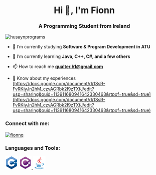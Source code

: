 <h1 align="center">Hi 👋, I'm Fionn</h1>
<h3 align="center">A Programming Student from Ireland</h3>

<p align="left"> <img src="https://komarev.com/ghpvc/?username=husaynprograms&label=Profile%20views&color=0e75b6&style=flat" alt="husaynprograms" /> </p>

- 🔭 I’m currently studying **Software & Program Development in ATU**

- 🌱 I’m currently learning **Java, C++, C#, and a few others**

- 📫 How to reach me **qualter.h1@gmail.com**

- 📄 Know about my experiences [https://docs.google.com/document/d/1SsR-FvRKiyJn2hM_czvAGRbk2I9zTXfJ/edit?usp=sharing&ouid=113911680941642330463&rtpof=true&sd=true](https://docs.google.com/document/d/1SsR-FvRKiyJn2hM_czvAGRbk2I9zTXfJ/edit?usp=sharing&ouid=113911680941642330463&rtpof=true&sd=true)

<h3 align="left">Connect with me:</h3>
<p align="left">
<a href="https://linkedin.com/in/fionnq" target="blank"><img align="center" src="https://raw.githubusercontent.com/rahuldkjain/github-profile-readme-generator/master/src/images/icons/Social/linked-in-alt.svg" alt="fionnq" height="30" width="40" /></a>
</p>

<h3 align="left">Languages and Tools:</h3>
<p href="https://www.w3schools.com/cpp/" target="_blank" rel="noreferrer"> <img src="https://raw.githubusercontent.com/devicons/devicon/master/icons/cplusplus/cplusplus-original.svg" alt="cplusplus" width="40" height="40"/> </a> <a href="https://www.w3schools.com/cs/" target="_blank" rel="noreferrer"> <img src="https://raw.githubusercontent.com/devicons/devicon/master/icons/csharp/csharp-original.svg" alt="csharp" width="40" height="40"/> </a> <a href="https://www.java.com" target="_blank" rel="noreferrer"> <img src="https://raw.githubusercontent.com/devicons/devicon/master/icons/java/java-original.svg" alt="java" width="40" height="40"/> </a> </p>
